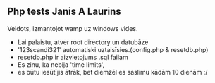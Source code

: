 ## Php tests Janis A Laurins

Veidots, izmantojot wamp uz windows vides.

- Lai palaistu, atver root directory un datubāze
- '123scandi321' automatiski uztaisīsies.(config.php & resetdb.php)
- resetdb.php ir aizvietojums .sql failam
- Es zinu, ka nebija 'time limits',
- es būtu iesūtījis ātrāk, bet diemžēl es saslimu kādām 10 dienām :/
